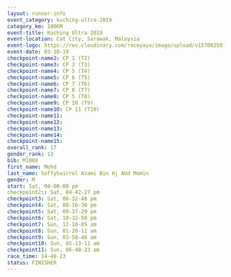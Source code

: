 ```yaml
---
layout: runner-info 
event_category: kuching-ultra-2019 
category_km: 100KM 
event-title: Kuching Ultra 2019
event-location: Cat City, Sarawak, Malaysia 
event-logo: https://res.cloudinary.com/raceyaya/image/upload/v1570025915/logo/kuching_ultra_jsvtue.jpg 
event-date: 03-10-19 
checkpoint-name2: CP 1 (T2) 
checkpoint-name3: CP 3 (T3) 
checkpoint-name4: CP 5 (T4) 
checkpoint-name5: CP 6 (T5) 
checkpoint-name6: CP 7 (T6) 
checkpoint-name7: CP 8 (T7) 
checkpoint-name8: CP 5 (T8) 
checkpoint-name9: CP 10 (T9) 
checkpoint-name10: CP 11 (T10) 
checkpoint-name11:  
checkpoint-name12: 
checkpoint-name13: 
checkpoint-name14: 
checkpoint-name15: 
overall_rank: 17
gender_rank: 13
bib: M1088
first_name: Mohd
last_name: Soffyhairrol Azami Bin Hj Abd Momin
gender: M
start: Sat, 04-00-00 pm
checkpoint2:: Sat, 04-42-27 pm
checkpoint3: Sat, 06-32-48 pm
checkpoint4: Sat, 08-16-30 pm
checkpoint5: Sat, 09-37-29 pm
checkpoint6: Sat, 10-32-50 pm
checkpoint7: Sun, 12-10-05 am
checkpoint8: Sun, 01-20-11 am
checkpoint9: Sun, 03-58-46 am
checkpoint10: Sun, 05-13-11 am
checkpoint11: Sun, 06-48-23 am
race_time: 14-48-23
status: FINISHER
---
```


